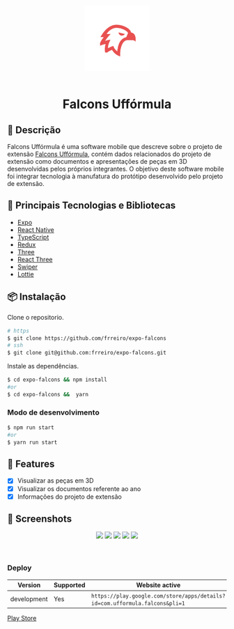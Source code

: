 <div align="center" >
  <img width="150px" src="./assets/custom/adaptive-icon.png" alt="falcons-logo" width="400">
  <br>
  <br>
  <h1>Falcons Uffórmula</h1>
</div>

## 📝 Descrição


Falcons Uffórmula é uma software mobile que descreve sobre o projeto de extensão [Falcons Uffórmula](https://www.linkedin.com/company/falcons-ufformula-sae/), contém dados relacionados do projeto de extensão como documentos e apresentações de peças em 3D desenvolvidas pelos próprios integrantes. O objetivo deste software mobile foi integrar tecnologia à manufatura do protótipo desenvolvido pelo projeto de extensão.

## 🚀 Principais Tecnologias e Bibliotecas

- [Expo](https://expo.dev/)
- [React Native](https://reactnative.dev/)
- [TypeScript](https://www.typescriptlang.org/)
- [Redux](https://redux.js.org/)
- [Three](https://threejs.org/)
- [React Three](https://docs.pmnd.rs/react-three-fiber/getting-started/introduction)
- [Swiper](https://github.com/leecade/react-native-swiper)
- [Lottie](https://lottiefiles.com/)

## 📦 Instalação

Clone o repositorio.

```bash
# https
$ git clone https://github.com/frreiro/expo-falcons
# ssh
$ git clone git@github.com:frreiro/expo-falcons.git
```

Instale as dependências.

```bash
$ cd expo-falcons && npm install
#or
$ cd expo-falcons &&  yarn
```

### Modo de desenvolvimento

```bash
$ npm run start
#or
$ yarn run start
```

## 📌 Features

- [x] Visualizar as peças em 3D
- [x] Visualizar os documentos referente ao ano
- [x] Informações do projeto de extensão

## 🎨 Screenshots

<p align="center">
    <img height='400px' src="https://play-lh.googleusercontent.com/xsA8qSdkcDqXcGSpk9rWe4B7_D5VGFw5w1sbyW8FNpWfnuXDkOjIyevfssYGMjKSEO1n=w2560-h1440-rw">
    <img height='400px'src="https://play-lh.googleusercontent.com/waW09kYUW4E0fPxm-4AzD9mzIVJ7OO-zZdIBWakGovCBioptd3hAMbOsJGSsTcqQ1zCX=w2560-h1440-rw">
    <img height='400px'src="https://play-lh.googleusercontent.com/JRwtLv4E0yJEdng3V__IM2hnSu7rC-6NDVFWZzo0rjcvSrLlzwRgDSpoIuJutDnTnmA=w2560-h1440-rw">
    <img height='400px'src="https://play-lh.googleusercontent.com/33in6Mt36t4FrUoTJ6NMm26UurhNhKpCpi69Jiz8gF7SpParzb7VMuOz0Oi3ZS7MTz8=w2560-h1440-rw">
    <img height='400px'src="https://play-lh.googleusercontent.com/ZEuUVCdQi_3dxt_ligZfCN-bkJWAkuK7ILfJDWnzbIUQd-mF4202PAdX2nekrwhJfME=w2560-h1440-rw">
</p><br>

### Deploy

| Version    | Supported | Website active                                                   |
| ---------- | --------- | ---------------------------------------------------------------- |
| development | Yes       | `https://play.google.com/store/apps/details?id=com.ufformula.falcons&pli=1` |

[Play Store](https://play.google.com/store/apps/details?id=com.ufformula.falcons&pli=1)


